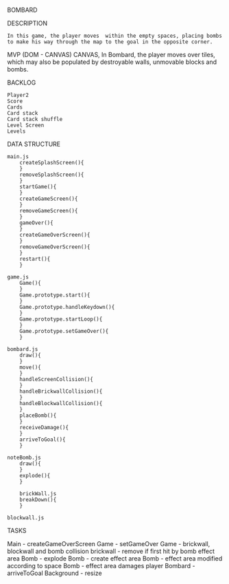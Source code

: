 BOMBARD



DESCRIPTION

    In this game, the player moves  within the empty spaces, placing bombs to make his way through the map to the goal in the opposite corner.

MVP (DOM - CANVAS)
    CANVAS, In Bombard, the player moves over tiles, which may also be populated by destroyable walls, unmovable blocks and bombs.


BACKLOG

    Player2
    Score
    Cards
    Card stack
    Card stack shuffle
    Level Screen
    Levels


DATA STRUCTURE

    main.js
        createSplashScreen(){
        }
        removeSplashScreen(){
        }
        startGame(){
        }
        createGameScreen(){
        }
        removeGameScreen(){
        }
        gameOver(){
        }
        createGameOverScreen(){
        }
        removeGameOverScreen(){
        }
        restart(){
        }

    game.js
        Game(){
        }
        Game.prototype.start(){
        }
        Game.prototype.handleKeydown(){
        }
        Game.prototype.startLoop(){
        }
        Game.prototype.setGameOver(){
        }

    bombard.js
        draw(){
        }
        move(){
        }
        handleScreenCollision(){
        }
        handleBrickwallCollision(){
        }
        handleBlockwallCollision(){
        }
        placeBomb(){
        }
        receiveDamage(){
        }
        arriveToGoal(){
        }

    noteBomb.js
        draw(){
        }
        explode(){
        }

        brickWall.js
        breakDown(){
        }

    blockwall.js


TASKS

Main - createGameOverScreen
Game - setGameOver
Game - brickwall, blockwall and bomb collision
brickwall - remove if first hit by bomb effect area
Bomb - explode
Bomb - create effect area
Bomb - effect area modified according to space
Bomb - effect area damages player
Bombard - arriveToGoal
Background - resize 
